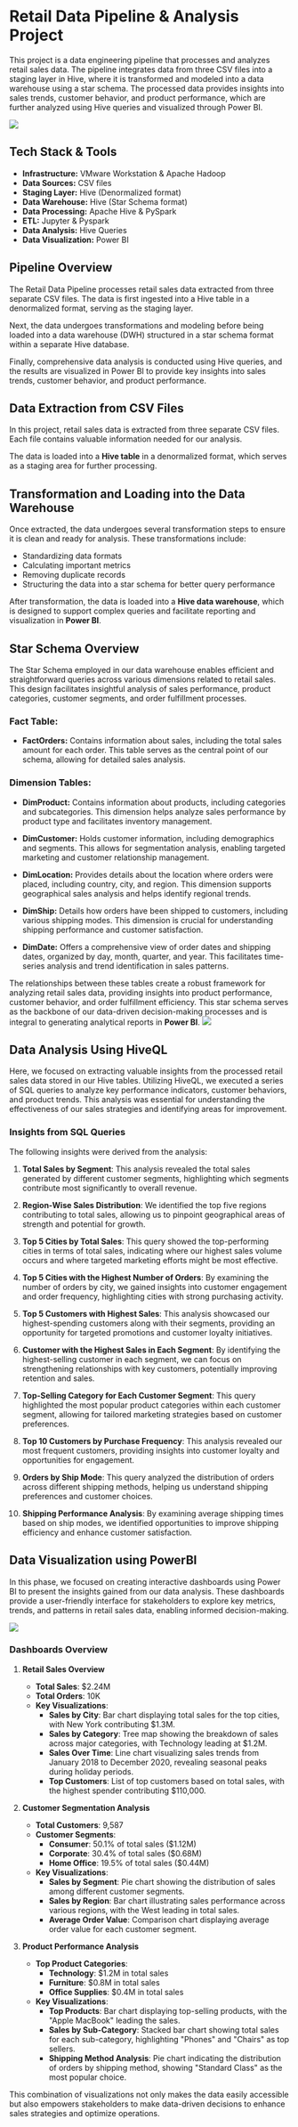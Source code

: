 # Retail Data Pipeline & Analysis Project
This project is a data engineering pipeline that processes and analyzes retail sales data. The pipeline integrates data from three CSV files into a staging layer in Hive, where it is transformed and modeled into a data warehouse using a star schema. The processed data provides insights into sales trends, customer behavior, and product performance, which are further analyzed using Hive queries and visualized through Power BI.

<img src="Dataflow.png">


## Tech Stack & Tools

- **Infrastructure:** VMware Workstation & Apache Hadoop
- **Data Sources:** CSV files
- **Staging Layer:** Hive (Denormalized format)
- **Data Warehouse:** Hive (Star Schema format)
- **Data Processing:** Apache Hive & PySpark
- **ETL:** Jupyter & Pyspark
- **Data Analysis:** Hive Queries
- **Data Visualization:** Power BI

## Pipeline Overview
The Retail Data Pipeline processes retail sales data extracted from three separate CSV files. The data is first ingested into a Hive table in a denormalized format, serving as the staging layer.

Next, the data undergoes transformations and modeling before being loaded into a data warehouse (DWH) structured in a star schema format within a separate Hive database.

Finally, comprehensive data analysis is conducted using Hive queries, and the results are visualized in Power BI to provide key insights into sales trends, customer behavior, and product performance.

## Data Extraction from CSV Files

In this project, retail sales data is extracted from three separate CSV files. Each file contains valuable information needed for our analysis.

The data is loaded into a **Hive table** in a denormalized format, which serves as a staging area for further processing.

## Transformation and Loading into the Data Warehouse

Once extracted, the data undergoes several transformation steps to ensure it is clean and ready for analysis. These transformations include:

- Standardizing data formats
- Calculating important metrics
- Removing duplicate records
- Structuring the data into a star schema for better query performance

After transformation, the data is loaded into a **Hive data warehouse**, which is designed to support complex queries and facilitate reporting and visualization in **Power BI**.


## Star Schema Overview

The Star Schema employed in our data warehouse enables efficient and straightforward queries across various dimensions related to retail sales. This design facilitates insightful analysis of sales performance, product categories, customer segments, and order fulfillment processes.

### Fact Table:

- **FactOrders:** Contains information about sales, including the total sales amount for each order. This table serves as the central point of our schema, allowing for detailed sales analysis.

### Dimension Tables:

- **DimProduct:** Contains information about products, including categories and subcategories. This dimension helps analyze sales performance by product type and facilitates inventory management.

- **DimCustomer:** Holds customer information, including demographics and segments. This allows for segmentation analysis, enabling targeted marketing and customer relationship management.

- **DimLocation:** Provides details about the location where orders were placed, including country, city, and region. This dimension supports geographical sales analysis and helps identify regional trends.

- **DimShip:** Details how orders have been shipped to customers, including various shipping modes. This dimension is crucial for understanding shipping performance and customer satisfaction.

- **DimDate:** Offers a comprehensive view of order dates and shipping dates, organized by day, month, quarter, and year. This facilitates time-series analysis and trend identification in sales patterns.

The relationships between these tables create a robust framework for analyzing retail sales data, providing insights into product performance, customer behavior, and order fulfillment efficiency. This star schema serves as the backbone of our data-driven decision-making processes and is integral to generating analytical reports in **Power BI**.
<img src="Star_schema.png">

## Data Analysis Using HiveQL

Here, we focused on extracting valuable insights from the processed retail sales data stored in our Hive tables. Utilizing HiveQL, we executed a series of SQL queries to analyze key performance indicators, customer behaviors, and product trends. This analysis was essential for understanding the effectiveness of our sales strategies and identifying areas for improvement.

### Insights from SQL Queries

The following insights were derived from the analysis:

1. **Total Sales by Segment**: This analysis revealed the total sales generated by different customer segments, highlighting which segments contribute most significantly to overall revenue.

2. **Region-Wise Sales Distribution**: We identified the top five regions contributing to total sales, allowing us to pinpoint geographical areas of strength and potential for growth.

3. **Top 5 Cities by Total Sales**: This query showed the top-performing cities in terms of total sales, indicating where our highest sales volume occurs and where targeted marketing efforts might be most effective.

4. **Top 5 Cities with the Highest Number of Orders**: By examining the number of orders by city, we gained insights into customer engagement and order frequency, highlighting cities with strong purchasing activity.

5. **Top 5 Customers with Highest Sales**: This analysis showcased our highest-spending customers along with their segments, providing an opportunity for targeted promotions and customer loyalty initiatives.

6. **Customer with the Highest Sales in Each Segment**: By identifying the highest-selling customer in each segment, we can focus on strengthening relationships with key customers, potentially improving retention and sales.

7. **Top-Selling Category for Each Customer Segment**: This query highlighted the most popular product categories within each customer segment, allowing for tailored marketing strategies based on customer preferences.

8. **Top 10 Customers by Purchase Frequency**: This analysis revealed our most frequent customers, providing insights into customer loyalty and opportunities for engagement.

9. **Orders by Ship Mode**: This query analyzed the distribution of orders across different shipping methods, helping us understand shipping preferences and customer choices.

10. **Shipping Performance Analysis**: By examining average shipping times based on ship modes, we identified opportunities to improve shipping efficiency and enhance customer satisfaction.

## Data Visualization using PowerBI

In this phase, we focused on creating interactive dashboards using Power BI to present the insights gained from our data analysis. These dashboards provide a user-friendly interface for stakeholders to explore key metrics, trends, and patterns in retail sales data, enabling informed decision-making.

<img src="Retails_Dashboard.png">

### Dashboards Overview

1. **Retail Sales Overview**
   - **Total Sales**: $2.24M
   - **Total Orders**: 10K
   - **Key Visualizations**:
     - **Sales by City**: Bar chart displaying total sales for the top cities, with New York contributing $1.3M.
     - **Sales by Category**: Tree map showing the breakdown of sales across major categories, with Technology leading at $1.2M.
     - **Sales Over Time**: Line chart visualizing sales trends from January 2018 to December 2020, revealing seasonal peaks during holiday periods.
     - **Top Customers**: List of top customers based on total sales, with the highest spender contributing $110,000.

2. **Customer Segmentation Analysis**
   - **Total Customers**: 9,587
   - **Customer Segments**:
     - **Consumer**: 50.1% of total sales ($1.12M)
     - **Corporate**: 30.4% of total sales ($0.68M)
     - **Home Office**: 19.5% of total sales ($0.44M)
   - **Key Visualizations**:
     - **Sales by Segment**: Pie chart showing the distribution of sales among different customer segments.
     - **Sales by Region**: Bar chart illustrating sales performance across various regions, with the West leading in total sales.
     - **Average Order Value**: Comparison chart displaying average order value for each customer segment.

3. **Product Performance Analysis**
   - **Top Product Categories**:
     - **Technology**: $1.2M in total sales
     - **Furniture**: $0.8M in total sales
     - **Office Supplies**: $0.4M in total sales
   - **Key Visualizations**:
     - **Top Products**: Bar chart displaying top-selling products, with the "Apple MacBook" leading the sales.
     - **Sales by Sub-Category**: Stacked bar chart showing total sales for each sub-category, highlighting "Phones" and "Chairs" as top sellers.
     - **Shipping Method Analysis**: Pie chart indicating the distribution of orders by shipping method, showing "Standard Class" as the most popular choice.

This combination of visualizations not only makes the data easily accessible but also empowers stakeholders to make data-driven decisions to enhance sales strategies and optimize operations.
